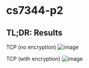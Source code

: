 # cs7344-p2

## TL;DR: Results
TCP (no encryption)
![image](https://github.com/user-attachments/assets/072de582-6691-45d0-947f-7f7491e2fdb4)

TCP (with encryption)
![image](https://github.com/user-attachments/assets/719f3ca2-15f3-469e-8efd-e2d087e947ee)

